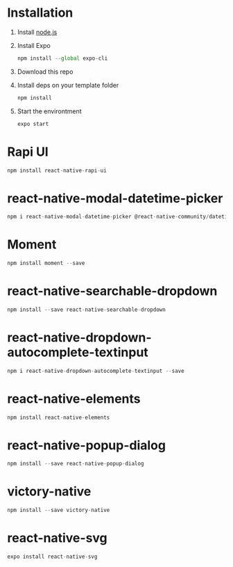 # Installation

1. Install [node.js](https://nodejs.org/en/)
2. Install Expo

   ```jsx
   npm install --global expo-cli
   ```

3. Download this repo
4. Install deps on your template folder

   ```jsx
   npm install
   ```

5. Start the environtment

   ```jsx
   expo start
   ```


# Rapi UI
   ```jsx   
   npm install react-native-rapi-ui
   ```

# react-native-modal-datetime-picker
   ```jsx
   npm i react-native-modal-datetime-picker @react-native-community/datetimepicker
   ```

# Moment
   ```jsx
   npm install moment --save
   ```

# react-native-searchable-dropdown
   ```jsx
   npm install --save react-native-searchable-dropdown
   ```

# react-native-dropdown-autocomplete-textinput
   ```jsx
   npm i react-native-dropdown-autocomplete-textinput --save
   ```

# react-native-elements
   ```jsx
   npm install react-native-elements
   ```

# react-native-popup-dialog
   ```jsx
   npm install --save react-native-popup-dialog
   ```
# victory-native
   ```jsx
   npm install --save victory-native
   ```

# react-native-svg
   ```jsx
   expo install react-native-svg
   ```

